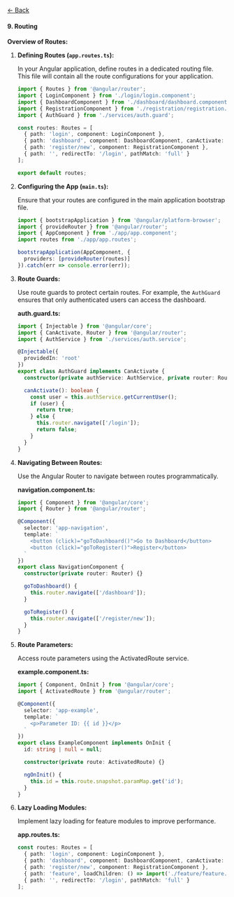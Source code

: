 [<- Back](overview.md)

#### 9. Routing

**Overview of Routes:**

1. **Defining Routes (`app.routes.ts`):**

   In your Angular application, define routes in a dedicated routing file. This file will contain all the route configurations for your application.

   ```typescript
   import { Routes } from '@angular/router';
   import { LoginComponent } from './login/login.component';
   import { DashboardComponent } from './dashboard/dashboard.component';
   import { RegistrationComponent } from './registration/registration.component';
   import { AuthGuard } from './services/auth.guard';

   const routes: Routes = [
     { path: 'login', component: LoginComponent },
     { path: 'dashboard', component: DashboardComponent, canActivate: [AuthGuard] },
     { path: 'register/new', component: RegistrationComponent },
     { path: '', redirectTo: '/login', pathMatch: 'full' }
   ];

   export default routes;
   ```

2. **Configuring the App (`main.ts`):**

   Ensure that your routes are configured in the main application bootstrap file.

   ```typescript
   import { bootstrapApplication } from '@angular/platform-browser';
   import { provideRouter } from '@angular/router';
   import { AppComponent } from './app/app.component';
   import routes from './app/app.routes';

   bootstrapApplication(AppComponent, {
     providers: [provideRouter(routes)]
   }).catch(err => console.error(err));
   ```

3. **Route Guards:**

   Use route guards to protect certain routes. For example, the `AuthGuard` ensures that only authenticated users can access the dashboard.

   **auth.guard.ts:**

   ```typescript
   import { Injectable } from '@angular/core';
   import { CanActivate, Router } from '@angular/router';
   import { AuthService } from './services/auth.service';

   @Injectable({
     providedIn: 'root'
   })
   export class AuthGuard implements CanActivate {
     constructor(private authService: AuthService, private router: Router) {}

     canActivate(): boolean {
       const user = this.authService.getCurrentUser();
       if (user) {
         return true;
       } else {
         this.router.navigate(['/login']);
         return false;
       }
     }
   }
   ```

4. **Navigating Between Routes:**

   Use the Angular Router to navigate between routes programmatically.

   **navigation.component.ts:**

   ```typescript
   import { Component } from '@angular/core';
   import { Router } from '@angular/router';

   @Component({
     selector: 'app-navigation',
     template: `
       <button (click)="goToDashboard()">Go to Dashboard</button>
       <button (click)="goToRegister()">Register</button>
     `
   })
   export class NavigationComponent {
     constructor(private router: Router) {}

     goToDashboard() {
       this.router.navigate(['/dashboard']);
     }

     goToRegister() {
       this.router.navigate(['/register/new']);
     }
   }
   ```

5. **Route Parameters:**

   Access route parameters using the ActivatedRoute service.

   **example.component.ts:**

   ```typescript
   import { Component, OnInit } from '@angular/core';
   import { ActivatedRoute } from '@angular/router';

   @Component({
     selector: 'app-example',
     template: `
       <p>Parameter ID: {{ id }}</p>
     `
   })
   export class ExampleComponent implements OnInit {
     id: string | null = null;

     constructor(private route: ActivatedRoute) {}

     ngOnInit() {
       this.id = this.route.snapshot.paramMap.get('id');
     }
   }
   ```

6. **Lazy Loading Modules:**

   Implement lazy loading for feature modules to improve performance.

   **app.routes.ts:**

   ```typescript
   const routes: Routes = [
     { path: 'login', component: LoginComponent },
     { path: 'dashboard', component: DashboardComponent, canActivate: [AuthGuard] },
     { path: 'register/new', component: RegistrationComponent },
     { path: 'feature', loadChildren: () => import('./feature/feature.module').then(m => m.FeatureModule) },
     { path: '', redirectTo: '/login', pathMatch: 'full' }
   ];
   ```
